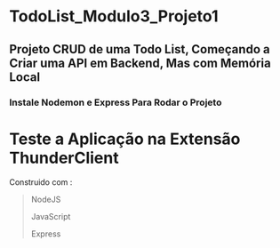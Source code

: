 # TodoList_Modulo3_Projeto1

## Projeto CRUD de uma Todo List, Começando a Criar uma API em Backend, Mas com Memória Local


### Instale Nodemon e Express Para Rodar o Projeto

# Teste a Aplicação na Extensão ThunderClient

Construido com :

> NodeJS
>
> JavaScript
>
> Express
